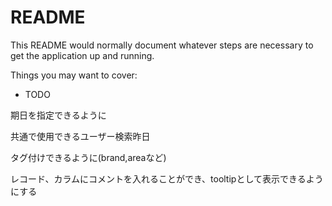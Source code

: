 # README

This README would normally document whatever steps are necessary to get the
application up and running.

Things you may want to cover:

* TODO

期日を指定できるように

共通で使用できるユーザー検索昨日

タグ付けできるように(brand,areaなど)

レコード、カラムにコメントを入れることができ、tooltipとして表示できるようにする

